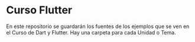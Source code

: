 # Curso Flutter
En este repositorio se guardarán los fuentes de los ejemplos que se ven en el Curso de Dart y Flutter.
Hay una carpeta para cada Unidad o Tema.
